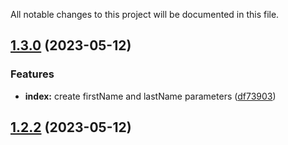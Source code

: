 All notable changes to this project will be documented in this file.

## [1.3.0](https://github.com/oluwatobiss/changelog-auto-gen-project/compare/1.2.2...1.3.0) (2023-05-12)

### Features

- **index:** create firstName and lastName parameters ([df73903](https://github.com/oluwatobiss/changelog-auto-gen-project/commit/df7390342fc3709f73233f864fb5269257fb6812))

## [1.2.2](https://github.com/oluwatobiss/changelog-auto-gen-project/compare/1.2.1...1.2.2) (2023-05-12)

